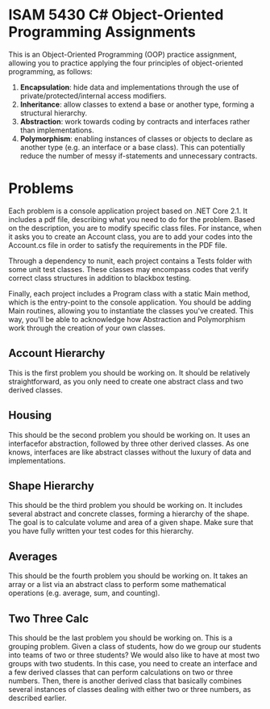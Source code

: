 # ISAM 5430 C# Object-Oriented Programming Assignments

This is an Object-Oriented Programming (OOP) practice assignment, allowing you to practice applying the four principles of object-oriented programming, as follows:

1. **Encapsulation**: hide data and implementations through the use of private/protected/internal access modifiers.
2. **Inheritance**: allow classes to extend a base or another type, forming a structural hierarchy.
3. **Abstraction**: work towards coding by contracts and interfaces rather than implementations.
4. **Polymorphism**: enabling instances of classes or objects to declare as another type (e.g. an interface or a base class). This can potentially reduce the number of messy if-statements and unnecessary contracts.

# Problems
Each problem is a console application project based on .NET Core 2.1. It includes a pdf file, describing what you need to do for the problem. Based on the description, you are to modify specific class files. For instance, when it asks you to create an Account class, you are to add your codes into the Account.cs file in order to satisfy the requirements in the PDF file.

Through a dependency to nunit, each project contains a Tests folder with some unit test classes. These classes may encompass codes that verify correct class structures in addition to blackbox testing.

Finally, each project includes a Program class with a static Main method, which is the entry-point to the console application. You should be adding Main routines, allowing you to instantiate the classes you've created. This way, you'll be able to acknowledge how Abstraction and Polymorphism work through the creation of your own classes.

## Account Hierarchy
This is the first problem you should be working on. It should be relatively straightforward, as you only need to create one abstract class and two derived classes.

## Housing
This should be the second problem you should be working on. It uses an interfacefor abstraction, followed by three other derived classes. As one knows, interfaces are like abstract classes without the luxury of data and implementations. 

## Shape Hierarchy
This should be the third problem you should be working on. It includes several abstract and concrete classes, forming a hierarchy of the shape. The goal is to calculate volume and area of a given shape. Make sure that you have fully written your test codes for this hierarchy.

## Averages
This should be the fourth problem you should be working on. It takes an array or a list via an abstract class to perform some mathematical operations (e.g. average, sum, and counting).

## Two Three Calc
This should be the last problem you should be working on. This is a grouping problem. Given a class of students, how do we group our students into teams of two or three students? We would also like to have at most two groups with two students. In this case, you need to create an interface and a few derived classes that can perform calculations on two or three numbers. Then, there is another derived class that basically combines several instances of classes dealing with either two or three numbers, as described earlier.
